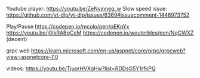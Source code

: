 ﻿Youtube player: https://youtu.be/ZeNyjnneq_w
Slow speed issue: https://github.com/yt-dlp/yt-dlp/issues/6369#issuecomment-1446973752

Play/Pause https://codepen.io/mcolo/pen/oEKpYx
https://youtu.be/j0IkRABgCeM
https://codepen.io/wouterbles/pen/NqGWXZ (decent)

grpc web
https://learn.microsoft.com/en-us/aspnet/core/grpc/grpcweb?view=aspnetcore-7.0

videos:
https://youtu.be/TjuorHVXgHw?list=RDDsG5Y1rfkPQ
